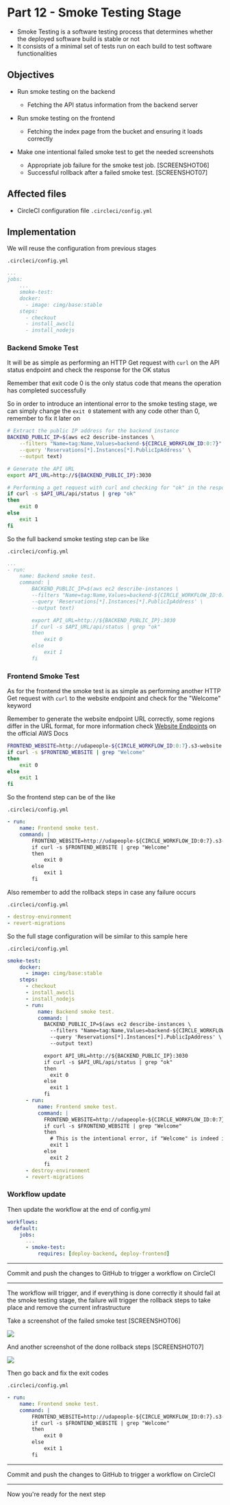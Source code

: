 
# Part 12 - Smoke Testing Stage

- Smoke Testing is a software testing process that determines whether the deployed software build is stable or not 
- It consists of a minimal set of tests run on each build to test software functionalities

## Objectives

- Run smoke testing on the backend
    - Fetching the API status information from the backend server
- Run smoke testing on the frontend
    - Fetching the index page from the bucket and ensuring it loads correctly

- Make one intentional failed smoke test to get the needed screenshots
    - Appropriate job failure for the smoke test job. [SCREENSHOT06]
    - Successful rollback after a failed smoke test. [SCREENSHOT07]

## Affected files

- CircleCI configuration file `.circleci/config.yml`

## Implementation

We will reuse the configuration from previous stages

`.circleci/config.yml`

```yml
...
jobs:
    ...
    smoke-test:
    docker:
      - image: cimg/base:stable
    steps:
      - checkout
      - install_awscli
      - install_nodejs
```

### Backend Smoke Test

It will be as simple as performing an HTTP Get request with `curl` on the API status endpoint and check the response for the OK status

Remember that exit code 0 is the only status code that means the operation has completed successfully

So in order to introduce an intentional error to the smoke testing stage, we can simply change the `exit 0` statement with any code other than 0, remember to fix it later on

```sh
# Extract the public IP address for the backend instance
BACKEND_PUBLIC_IP=$(aws ec2 describe-instances \
    --filters "Name=tag:Name,Values=backend-${CIRCLE_WORKFLOW_ID:0:7}" \
    --query 'Reservations[*].Instances[*].PublicIpAddress' \
    --output text)

# Generate the API URL
export API_URL=http://${BACKEND_PUBLIC_IP}:3030

# Performing a get request with curl and checking for "ok" in the response
if curl -s $API_URL/api/status | grep "ok"
then
    exit 0
else
    exit 1
fi
```

So the full backend smoke testing step can be like

`.circleci/config.yml`

```yml
...
- run:
    name: Backend smoke test.
    command: |
        BACKEND_PUBLIC_IP=$(aws ec2 describe-instances \
        --filters "Name=tag:Name,Values=backend-${CIRCLE_WORKFLOW_ID:0:7}" \
        --query 'Reservations[*].Instances[*].PublicIpAddress' \
        --output text)

        export API_URL=http://${BACKEND_PUBLIC_IP}:3030
        if curl -s $API_URL/api/status | grep "ok"
        then
            exit 0
        else
            exit 1
        fi
```

### Frontend Smoke Test

As for the frontend the smoke test is as simple as performing another HTTP Get request with `curl` to the website endpoint and check for the "Welcome" keyword

Remember to generate the website endpoint URL correctly, some regions differ in the URL format, for more information check [Website Endpoints](https://docs.aws.amazon.com/AmazonS3/latest/userguide/WebsiteEndpoints.html) on the official AWS Docs

```sh
FRONTEND_WEBSITE=http://udapeople-${CIRCLE_WORKFLOW_ID:0:7}.s3-website.${AWS_DEFAULT_REGION}.amazonaws.com
if curl -s $FRONTEND_WEBSITE | grep "Welcome"
then
    exit 0
else
    exit 1
fi
```

So the frontend step can be of the like

`.circleci/config.yml`

```yml
- run:
    name: Frontend smoke test.
    command: |
        FRONTEND_WEBSITE=http://udapeople-${CIRCLE_WORKFLOW_ID:0:7}.s3-website.${AWS_DEFAULT_REGION}.amazonaws.com
        if curl -s $FRONTEND_WEBSITE | grep "Welcome"
        then
            exit 0
        else
            exit 1
        fi
```

Also remember to add the rollback steps in case any failure occurs

`.circleci/config.yml`

```yml
- destroy-environment
- revert-migrations
```

So the full stage configuration will be similar to this sample here

`.circleci/config.yml`

```yml
smoke-test:
    docker:
      - image: cimg/base:stable
    steps:
      - checkout
      - install_awscli
      - install_nodejs
      - run:
          name: Backend smoke test.
          command: |
            BACKEND_PUBLIC_IP=$(aws ec2 describe-instances \
              --filters "Name=tag:Name,Values=backend-${CIRCLE_WORKFLOW_ID:0:7}" \
              --query 'Reservations[*].Instances[*].PublicIpAddress' \
              --output text)

            export API_URL=http://${BACKEND_PUBLIC_IP}:3030
            if curl -s $API_URL/api/status | grep "ok"
            then
              exit 0
            else
              exit 1
            fi
      - run:
          name: Frontend smoke test.
          command: |
            FRONTEND_WEBSITE=http://udapeople-${CIRCLE_WORKFLOW_ID:0:7}.s3-website.${AWS_DEFAULT_REGION}.amazonaws.com
            if curl -s $FRONTEND_WEBSITE | grep "Welcome"
            then
              # This is the intentional error, if "Welcome" is indeed in the response this step will exit with exit code 1
              exit 1
            else
              exit 2
            fi
      - destroy-environment
      - revert-migrations
```

### Workflow update

Then update the workflow at the end of config.yml

```yml
workflows:
  default:
    jobs:
      ...
      - smoke-test:
          requires: [deploy-backend, deploy-frontend]
```

---

Commit and push the changes to GitHub to trigger a workflow on CircleCI

---

The workflow will trigger, and if everything is done correctly it should fail at the smoke testing stage, the failure will trigger the rollback steps to take place and remove the current infrastructure

Take a screenshot of the failed smoke test [SCREENSHOT06]

![](../assets/Screenshot-6.png)

And another screenshot of the done rollback steps [SCREENSHOT07]

![](../assets/Screenshot-7.png)

Then go back and fix the exit codes

`.circleci/config.yml`

```yml
- run:
    name: Frontend smoke test.
    command: |
        FRONTEND_WEBSITE=http://udapeople-${CIRCLE_WORKFLOW_ID:0:7}.s3-website.${AWS_DEFAULT_REGION}.amazonaws.com
        if curl -s $FRONTEND_WEBSITE | grep "Welcome"
        then
            exit 0
        else
            exit 1
        fi
```

---

Commit and push the changes to GitHub to trigger a workflow on CircleCI

---

Now you're ready for the next step
